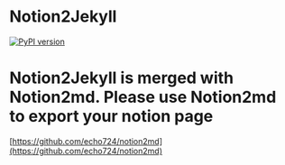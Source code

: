 # Notion2Jekyll
[![PyPI version](https://badge.fury.io/py/notion2jekyll.svg)](https://badge.fury.io/py/notion2jekyll)

# Notion2Jekyll is merged with Notion2md. Please use Notion2md to export your notion page
[https://github.com/echo724/notion2md](https://github.com/echo724/notion2md)
